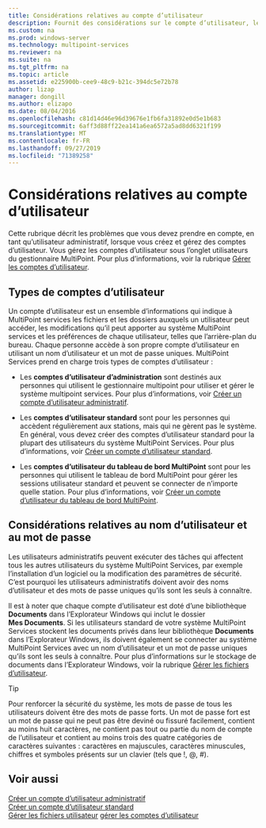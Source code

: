 ```yaml
---
title: Considérations relatives au compte d’utilisateur
description: Fournit des considérations sur le compte d’utilisateur, le nom d’utilisateur et le mot de passe pour MultiPoint services
ms.custom: na
ms.prod: windows-server
ms.technology: multipoint-services
ms.reviewer: na
ms.suite: na
ms.tgt_pltfrm: na
ms.topic: article
ms.assetid: e225900b-cee9-48c9-b21c-394dc5e72b78
author: lizap
manager: dongill
ms.author: elizapo
ms.date: 08/04/2016
ms.openlocfilehash: c81d14d46e96d39676e1fb6fa31892e0d5e1b683
ms.sourcegitcommit: 6aff3d88ff22ea141a6ea6572a5ad8dd6321f199
ms.translationtype: MT
ms.contentlocale: fr-FR
ms.lasthandoff: 09/27/2019
ms.locfileid: "71389258"
---
```

# <a name="user-account-considerations"></a>Considérations relatives au compte d’utilisateur
Cette rubrique décrit les problèmes que vous devez prendre en compte, en tant qu’utilisateur administratif, lorsque vous créez et gérez des comptes d’utilisateur. Vous gérez les comptes d’utilisateur sous l’onglet utilisateurs du gestionnaire MultiPoint. Pour plus d’informations, voir la rubrique [Gérer les comptes d’utilisateur](Manage-User-Accounts.md).  
  
## <a name="user-account-types"></a>Types de comptes d’utilisateur  
Un compte d’utilisateur est un ensemble d’informations qui indique à MultiPoint services les fichiers et les dossiers auxquels un utilisateur peut accéder, les modifications qu’il peut apporter au système MultiPoint services et les préférences de chaque utilisateur, telles que l’arrière-plan du bureau. Chaque personne accède à son propre compte d’utilisateur en utilisant un nom d’utilisateur et un mot de passe uniques. MultiPoint Services prend en charge trois types de comptes d’utilisateur :  
  
-   Les **comptes d’utilisateur d’administration** sont destinés aux personnes qui utilisent le gestionnaire multipoint pour utiliser et gérer le système multipoint services. Pour plus d’informations, voir [Créer un compte d’utilisateur administratif](Create-an-Administrative-User-Account.md).  
  
-   Les **comptes d’utilisateur standard** sont pour les personnes qui accèdent régulièrement aux stations, mais qui ne gèrent pas le système. En général, vous devez créer des comptes d’utilisateur standard pour la plupart des utilisateurs du système MultiPoint Services. Pour plus d’informations, voir [Créer un compte d’utilisateur standard](Create-a-Standard-User-Account.md).  
  
-   Les **comptes d’utilisateur du tableau de bord MultiPoint** sont pour les personnes qui utilisent le tableau de bord MultiPoint pour gérer les sessions utilisateur standard et peuvent se connecter de n’importe quelle station. Pour plus d’informations, voir [Créer un compte d’utilisateur du tableau de bord MultiPoint](Create-a-MultiPoint-Dashboard-User-Account.md).  
  
## <a name="user-name-and-password-considerations"></a>Considérations relatives au nom d’utilisateur et au mot de passe  
Les utilisateurs administratifs peuvent exécuter des tâches qui affectent tous les autres utilisateurs du système MultiPoint Services, par exemple l’installation d’un logiciel ou la modification des paramètres de sécurité. C’est pourquoi les utilisateurs administratifs doivent avoir des noms d’utilisateur et des mots de passe uniques qu’ils sont les seuls à connaître.  
  
Il est à noter que chaque compte d’utilisateur est doté d’une bibliothèque **Documents** dans l’Explorateur Windows qui inclut le dossier **Mes Documents**. Si les utilisateurs standard de votre système MultiPoint Services stockent les documents privés dans leur bibliothèque **Documents** dans l’Explorateur Windows, ils doivent également se connecter au système MultiPoint Services avec un nom d’utilisateur et un mot de passe uniques qu’ils sont les seuls à connaître. Pour plus d’informations sur le stockage de documents dans l’Explorateur Windows, voir la rubrique [Gérer les fichiers d’utilisateur](Manage-User-Files.md).  
  
> [!TIP]  
> Pour renforcer la sécurité du système, les mots de passe de tous les utilisateurs doivent être des mots de passe forts. Un mot de passe fort est un mot de passe qui ne peut pas être deviné ou fissuré facilement, contient au moins huit caractères, ne contient pas tout ou partie du nom de compte de l’utilisateur et contient au moins trois des quatre catégories de caractères suivantes : caractères en majuscules, caractères minuscules, chiffres et symboles présents sur un clavier (tels que !, @, #).  
  
## <a name="see-also"></a>Voir aussi  
[Créer un compte d’utilisateur administratif](Create-an-Administrative-User-Account.md)  
[Créer un compte d’utilisateur standard](Create-a-Standard-User-Account.md)  
[Gérer les fichiers utilisateur](Manage-User-Files.md)
[gérer les comptes d’utilisateur](Manage-User-Accounts.md)